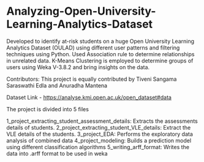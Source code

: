 # Analyzing-Open-University-Learning-Analytics-Dataset

Developed to identify at-risk students on a huge Open University Learning Analytics Dataset (OULAD) using different user patterns and filtering techniques using Python. Used Association rule to determine relationships in unrelated data. K-Means Clustering is employed to determine groups of users using Weka V-3.8.2 and bring insights on the data.

Contributors: This project is equally contributed by Tiveni Sangama Saraswathi Edla and Anuradha Mantena

Dataset Link - https://analyse.kmi.open.ac.uk/open_dataset#data

The project is divided into 5 files

1_project_extracting_student_assessment_details: Extracts the assessments details of students.
2_project_extracting_student_VLE_details: Extract the VLE details of the students.
3_project_EDA: Performs the exploratory data analysis of combined data
4_project_modeling: Builds a prediction model using different classification algorithms
5_writing_arff_format: Writes the data into .arff format to be used in weka
